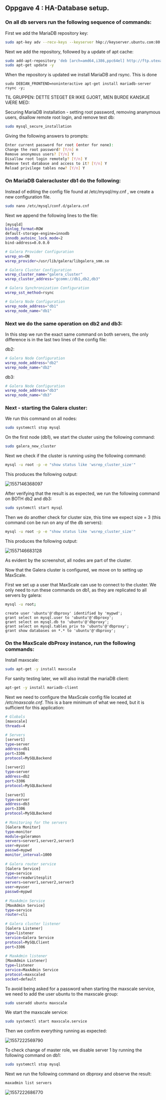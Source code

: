 ## Oppgave 4 : HA-Database setup.

### On all db servers run the following sequence of commands:

First we add the MariaDB repository key:

```bash
sudo apt-key adv --recv-keys --keyserver hkp://keyserver.ubuntu.com:80 0xF1656F24C74CD1D8
```

Next we add the repository, followed by a update of apt cache:

```bash
sudo add-apt-repository 'deb [arch=amd64,i386,ppc64el] http://ftp.utexas.edu/mariadb/repo/10.1/ubuntu xenial main'
sudo apt-get update -y
```

When the repository is updated we install MariaDB and rsync. This is done 

```
sudo DEBIAN_FRONTEND=noninteractive apt-get install mariadb-server rsync -y;
```

TIL GRUPPEN: DETTE STEGET ER IKKE GJORT, MEN BURDE KANSKJE VÆRE MED:

Securing MariaDB installation - setting root password, removing ananymous users, disallow remote root login, and remove test db:

````bash
sudo mysql_secure_installation
````

Giving the following answers to prompts:

````bash
Enter current password for root (enter for none):
Change the root password? [Y/n] n
Remove anonymous users? [Y/n] Y
Disallow root login remotely? [Y/n] Y
Remove test database and access to it? [Y/n] Y
Reload privilege tables now? [Y/n] Y
````

### On MariaDB Galeracluster db1 do the following:

Instead of editing the config file found at /etc/mysql/my.cnf , we create a new configuration file. 

```bash
sudo nano /etc/mysql/conf.d/galera.cnf
```

Next we append the following lines to the file:

```bash
[mysqld]
binlog_format=ROW
default-storage-engine=innodb
innodb_autoinc_lock_mode=2
bind-address=0.0.0.0

# Galera Provider Configuration
wsrep_on=ON
wsrep_provider=/usr/lib/galera/libgalera_smm.so

# Galera Cluster Configuration
wsrep_cluster_name="galera_cluster"
wsrep_cluster_address="gcomm://db1,db2,db3"

# Galera Synchronization Configuration
wsrep_sst_method=rsync

# Galera Node Configuration
wsrep_node_address="db1"
wsrep_node_name="db1"
```

### Next we do the same operation on db2 and db3:

In this step we run the exact same command on both servers, the only difference is in the last two lines of the config file:

db2:

````bash
# Galera Node Configuration
wsrep_node_address="db2"
wsrep_node_name="db2"
````

db3:

```bash
# Galera Node Configuration
wsrep_node_address="db3"
wsrep_node_name="db3"
```

### Next - starting the Galera cluster:

We run this command on all nodes:

```bash
sudo systemctl stop mysql
```

On the first node (db1), we start the cluster using the following command:

```bash
sudo galera_new_cluster
```

Next we check if the cluster is running using the following command:

```bash
mysql -u root -p -e "show status like 'wsrep_cluster_size'"
```

This produces the following output:

![1557146368097](/home/fredrik/Documents/HIOA/Cloud/Portfolio_exam_2_Cloud/img/1557146368097.png)

After verifying that the result is as expected, we run the following command on BOTH db2 and db3:

```bash
sudo systemctl start mysql
```

Then we do another check for cluster size, this time we expect size = 3 (this command con be run on any of the db servers):

```bash
mysql -u root -p -e "show status like 'wsrep_cluster_size'"
```

This produces the following output:

![1557146683128](/home/fredrik/Documents/HIOA/Cloud/Portfolio_exam_2_Cloud/img/1557146683128.png)

As evident by the screenshot, all nodes are part of the cluster. 

Now that the Galera cluster is configured, we move on to setting up MaxScale.

First we set up a user that MaxScale can use to connect to the cluster. We only need to run these commands on db1, as they are replicated to all servers by galera:

```bash
mysql -u root;
```

```mysql
create user 'ubuntu'@'dbproxy' identified by 'mypwd';
grant select on mysql.user to 'ubuntu'@'dbproxy';
grant select on mysql.db to 'ubuntu'@'dbproxy';
grant select on mysql.tables_priv to 'ubuntu'@'dbproxy';
grant show databases on *.* to 'ubuntu'@'dbproxy';
```



### On the MaxScale dbProxy instance, run the following commands:

Install maxscale:

```bash
sudo apt-get -y install maxscale
```

For sanity testing later, we will also install the mariaDB client:

```bash
apt-get -y install mariadb-client
```

Next we need to configure the MaxScale config file located at */etc/maxscale.cnf*.  This is a bare minimum of what we need, but it is sufficient for this application:

````bash
# Globals
[maxscale]
threads=4
 
# Servers
[server1]
type=server
address=db1
port=3306
protocol=MySQLBackend
 
[server2]
type=server
address=db2
port=3306
protocol=MySQLBackend
 
[server3]
type=server
address=db3
port=3306
protocol=MySQLBackend
 
# Monitoring for the servers
[Galera Monitor]
type=monitor
module=galeramon
servers=server1,server2,server3
user=myuser
passwd=mypwd
monitor_interval=1000
 
# Galera router service
[Galera Service]
type=service
router=readwritesplit
servers=server1,server2,server3
user=myuser
passwd=mypwd
 
# MaxAdmin Service
[MaxAdmin Service]
type=service
router=cli
 
# Galera cluster listener
[Galera Listener]
type=listener
service=Galera Service
protocol=MySQLClient
port=3306
 
# MaxAdmin listener
[MaxAdmin Listener]
type=listener
service=MaxAdmin Service
protocol=maxscaled
socket=default
````

To avoid being asked for a password when starting the maxscale service, we need to add the user ubuntu to the maxscale group:

````bash
sudo useradd ubuntu maxscale
````

We start the maxscale service:

```bash
sudo systemctl start maxscale.service
```

Then we confirm everything running as expected:

![1557222569790](/home/fredrik/Documents/HIOA/Cloud/Portfolio_exam_2_Cloud/img/1557222569790.png)

To check change of  master role, we disable server 1 by running the following command on db1:

```bash
sudo systemctl stop mysql
```

Next we run the following command on dbproxy and observe the result:

```bash
maxadmin list servers
```

![1557222686770](/home/fredrik/Documents/HIOA/Cloud/Portfolio_exam_2_Cloud/img/1557222686770.png)





